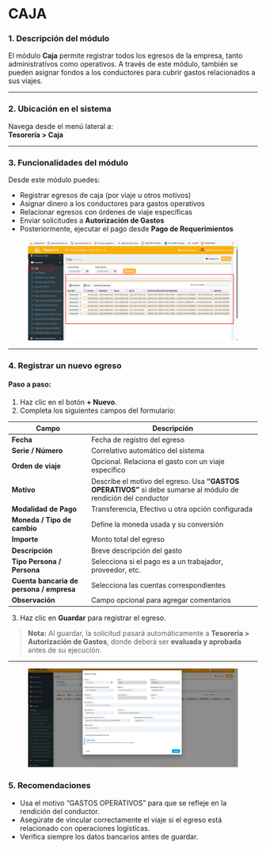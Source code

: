 # CAJA

### 1. Descripción del módulo

El módulo **Caja** permite registrar todos los egresos de la empresa, tanto administrativos como operativos. A través de este módulo, también se pueden asignar fondos a los conductores para cubrir gastos relacionados a sus viajes.

***

### 2. Ubicación en el sistema

Navega desde el menú lateral a:\
**Tesorería > Caja**

***

### 3. Funcionalidades del módulo

Desde este módulo puedes:

* Registrar egresos de caja (por viaje u otros motivos)
* Asignar dinero a los conductores para gastos operativos
* Relacionar egresos con órdenes de viaje específicas
* Enviar solicitudes a **Autorización de Gastos**
* Posteriormente, ejecutar el pago desde **Pago de Requerimientos**

<figure><img src="../../../.gitbook/assets/image (178).png" alt=""><figcaption></figcaption></figure>

***

### 4. Registrar un nuevo egreso

#### Paso a paso:

1. Haz clic en el botón **+ Nuevo**.
2. Completa los siguientes campos del formulario:

| Campo                                    | Descripción                                                                                                     |
| ---------------------------------------- | --------------------------------------------------------------------------------------------------------------- |
| **Fecha**                                | Fecha de registro del egreso                                                                                    |
| **Serie / Número**                       | Correlativo automático del sistema                                                                              |
| **Orden de viaje**                       | Opcional. Relaciona el gasto con un viaje específico                                                            |
| **Motivo**                               | Describe el motivo del egreso. Usa **“GASTOS OPERATIVOS”** si debe sumarse al módulo de rendición del conductor |
| **Modalidad de Pago**                    | Transferencia, Efectivo u otra opción configurada                                                               |
| **Moneda / Tipo de cambio**              | Define la moneda usada y su conversión                                                                          |
| **Importe**                              | Monto total del egreso                                                                                          |
| **Descripción**                          | Breve descripción del gasto                                                                                     |
| **Tipo Persona / Persona**               | Selecciona si el pago es a un trabajador, proveedor, etc.                                                       |
| **Cuenta bancaria de persona / empresa** | Selecciona las cuentas correspondientes                                                                         |
| **Observación**                          | Campo opcional para agregar comentarios                                                                         |

3. Haz clic en **Guardar** para registrar el egreso.

> **Nota:** Al guardar, la solicitud pasará automáticamente a **Tesorería > Autorización de Gastos**, donde deberá ser **evaluada y aprobada** antes de su ejecución.

***

<figure><img src="../../../.gitbook/assets/image (29).png" alt=""><figcaption></figcaption></figure>

### 5. Recomendaciones

* Usa el motivo “GASTOS OPERATIVOS” para que se refleje en la rendición del conductor.
* Asegúrate de vincular correctamente el viaje si el egreso está relacionado con operaciones logísticas.
* Verifica siempre los datos bancarios antes de guardar.

